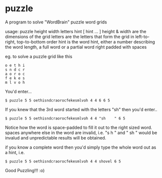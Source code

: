 # puzzle
A program to solve "WordBrain" puzzle word grids

usage: puzzle height width letters hint [ hint ... ]
    height & width are the dimensions of the grid
    letters are the letters that form the grid in left-to-right, top-to-bottom order
    hint is the word hint, either a number describing the word length, a full word or a partial word right padded with spaces
    
eg. to solve a puzzle grid like this

    o e t h i
    s n d c r
    a o r o c
    f e k e s
    m l v o h

You'd enter...
    
    $ puzzle 5 5 oethisndcraorocfekesmlvoh 4 4 6 6 5
    
If you knew that the 3rd word started with the letters "sh" then you'd enter..

    $ puzzle 5 5 oethisndcraorocfekesmlvoh 4 4 "sh    " 6 5

Notice how the word is space-padded to fill it out to the right sized word. spaces anywhere else in the word are invalid, i.e.
"s h   " and "   sh " would be invalud and unpredictable results will be obtained.

if you know a complete word then you'd simply type the whole word out as a hint, i.e.

    $ puzzle 5 5 oethisndcraorocfekesmlvoh 4 4 shovel 6 5
    
Good Puzzling!!! :o)

